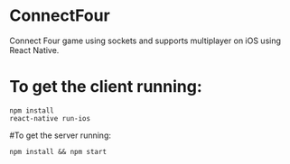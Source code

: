 # ConnectFour

Connect Four game using sockets and supports multiplayer on iOS using React Native.

# To get the client running:
 ```
npm install
react-native run-ios
```

#To get the server running:
```
npm install && npm start
```
